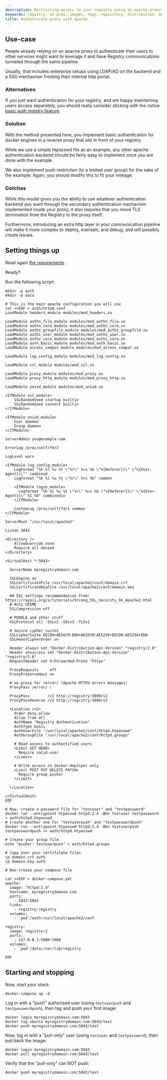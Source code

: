 ```yaml
---
description: Restricting access to your registry using an apache proxy
keywords: registry, on-prem, images, tags, repository, distribution, authentication, proxy, apache, httpd, TLS, recipe, advanced
title: Authenticate proxy with apache
---
```

## Use-case

People already relying on an apache proxy to authenticate their users to other services might want to leverage it and have Registry communications tunneled through the same pipeline.

Usually, that includes enterprise setups using LDAP/AD on the backend and a SSO mechanism fronting their internal http portal.

### Alternatives

If you just want authentication for your registry, and are happy maintaining users access separately, you should really consider sticking with the native [basic auth registry feature](../deploying.md#native-basic-auth).

### Solution

With the method presented here, you implement basic authentication for docker engines in a reverse proxy that sits in front of your registry.

While we use a simple htpasswd file as an example, any other apache authentication backend should be fairly easy to implement once you are done with the example.

We also implement push restriction (to a limited user group) for the sake of the example. Again, you should modify this to fit your mileage.

### Gotchas

While this model gives you the ability to use whatever authentication backend you want through the secondary authentication mechanism implemented inside your proxy, it also requires that you move TLS termination from the Registry to the proxy itself.

Furthermore, introducing an extra http layer in your communication pipeline will make it more complex to deploy, maintain, and debug, and will possibly create issues.

## Setting things up

Read again [the requirements](/registry/recipes/index.md#requirements).

Ready?

Run the following script:

    mkdir -p auth
    mkdir -p data
    
    # This is the main apache configuration you will use
    cat <<EOF > auth/httpd.conf
    LoadModule headers_module modules/mod_headers.so
    
    LoadModule authn_file_module modules/mod_authn_file.so
    LoadModule authn_core_module modules/mod_authn_core.so
    LoadModule authz_groupfile_module modules/mod_authz_groupfile.so
    LoadModule authz_user_module modules/mod_authz_user.so
    LoadModule authz_core_module modules/mod_authz_core.so
    LoadModule auth_basic_module modules/mod_auth_basic.so
    LoadModule access_compat_module modules/mod_access_compat.so
    
    LoadModule log_config_module modules/mod_log_config.so
    
    LoadModule ssl_module modules/mod_ssl.so
    
    LoadModule proxy_module modules/mod_proxy.so
    LoadModule proxy_http_module modules/mod_proxy_http.so
    
    LoadModule unixd_module modules/mod_unixd.so
    
    <IfModule ssl_module>
        SSLRandomSeed startup builtin
        SSLRandomSeed connect builtin
    </IfModule>
    
    <IfModule unixd_module>
        User daemon
        Group daemon
    </IfModule>
    
    ServerAdmin you@example.com
    
    ErrorLog /proc/self/fd/2
    
    LogLevel warn
    
    <IfModule log_config_module>
        LogFormat "%h %l %u %t \"%r\" %>s %b \"%{Referer}i\" \"%{User-Agent}i\"" combined
        LogFormat "%h %l %u %t \"%r\" %>s %b" common
    
        <IfModule logio_module>
          LogFormat "%h %l %u %t \"%r\" %>s %b \"%{Referer}i\" \"%{User-Agent}i\" %I %O" combinedio
        </IfModule>
    
        CustomLog /proc/self/fd/1 common
    </IfModule>
    
    ServerRoot "/usr/local/apache2"
    
    Listen 5043
    
    <Directory />
        AllowOverride none
        Require all denied
    </Directory>
    
    <VirtualHost *:5043>
    
      ServerName myregistrydomain.com
    
      SSLEngine on
      SSLCertificateFile /usr/local/apache2/conf/domain.crt
      SSLCertificateKeyFile /usr/local/apache2/conf/domain.key
    
      ## SSL settings recommendation from: https://raymii.org/s/tutorials/Strong_SSL_Security_On_Apache2.html
      # Anti CRIME
      SSLCompression off
    
      # POODLE and other stuff
      SSLProtocol all -SSLv2 -SSLv3 -TLSv1
    
      # Secure cypher suites
      SSLCipherSuite EECDH+AESGCM:EDH+AESGCM:AES256+EECDH:AES256+EDH
      SSLHonorCipherOrder on
    
      Header always set "Docker-Distribution-Api-Version" "registry/2.0"
      Header onsuccess set "Docker-Distribution-Api-Version" "registry/2.0"
      RequestHeader set X-Forwarded-Proto "https"
    
      ProxyRequests     off
      ProxyPreserveHost on
    
      # no proxy for /error/ (Apache HTTPd errors messages)
      ProxyPass /error/ !
    
      ProxyPass        /v2 http://registry:5000/v2
      ProxyPassReverse /v2 http://registry:5000/v2
    
      <Location /v2>
        Order deny,allow
        Allow from all
        AuthName "Registry Authentication"
        AuthType basic
        AuthUserFile "/usr/local/apache2/conf/httpd.htpasswd"
        AuthGroupFile "/usr/local/apache2/conf/httpd.groups"
    
        # Read access to authentified users
        <Limit GET HEAD>
          Require valid-user
        </Limit>
    
        # Write access to docker-deployer only
        <Limit POST PUT DELETE PATCH>
          Require group pusher
        </Limit>
    
      </Location>
    
    </VirtualHost>
    EOF
    
    # Now, create a password file for "testuser" and "testpassword"
    docker run --entrypoint htpasswd httpd:2.4 -Bbn testuser testpassword > auth/httpd.htpasswd
    # Create another one for "testuserpush" and "testpasswordpush"
    docker run --entrypoint htpasswd httpd:2.4 -Bbn testuserpush testpasswordpush >> auth/httpd.htpasswd
    
    # Create your group file
    echo "pusher: testuserpush" > auth/httpd.groups
    
    # Copy over your certificate files
    cp domain.crt auth
    cp domain.key auth
    
    # Now create your compose file
    
    cat <<EOF > docker-compose.yml
    apache:
      image: "httpd:2.4"
      hostname: myregistrydomain.com
      ports:
        - 5043:5043
      links:
        - registry:registry
      volumes:
        - `pwd`/auth:/usr/local/apache2/conf
    
    registry:
      image: registry:2
      ports:
        - 127.0.0.1:5000:5000
      volumes:
        - `pwd`/data:/var/lib/registry
    
    EOF
    

## Starting and stopping

Now, start your stack:

    docker-compose up -d
    

Log in with a "push" authorized user (using `testuserpush` and `testpasswordpush`), then tag and push your first image:

    docker login myregistrydomain.com:5043
    docker tag ubuntu myregistrydomain.com:5043/test
    docker push myregistrydomain.com:5043/test
    

Now, log in with a "pull-only" user (using `testuser` and `testpassword`), then pull back the image:

    docker login myregistrydomain.com:5043
    docker pull myregistrydomain.com:5043/test
    

Verify that the "pull-only" can NOT push:

    docker push myregistrydomain.com:5043/test